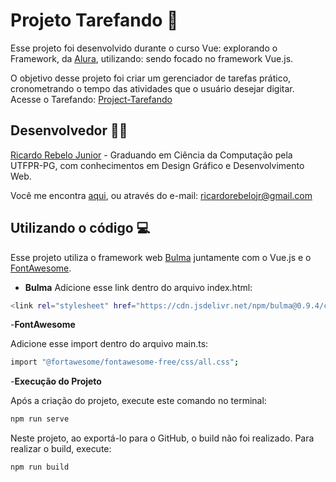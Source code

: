 
# **Projeto Tarefando 📌**

Esse projeto foi desenvolvido durante o curso Vue: explorando o Framework, da [Alura]('https://www.alura.com.br/'), utilizando: sendo focado no framework Vue.js. 

O objetivo desse projeto foi criar um gerenciador de tarefas prático, cronometrando o tempo das atividades que o usuário desejar digitar.
Acesse o Tarefando: [Project-Tarefando](https://project-tarefando.vercel.app/)

## Desenvolvedor 👨‍🎤

 [Ricardo Rebelo Junior](https://www.github.com/Rebel0R) - Graduando em Ciência da Computação pela UTFPR-PG, com conhecimentos em Design Gráfico e Desenvolvimento Web.

Você me encontra [aqui](https://www.linkedin.com/in/rrebelojr/), ou através do e-mail: ricardorebelojr@gmail.com



## Utilizando o código 💻

Esse projeto utiliza o framework web [Bulma](https://bulma.io/documentation/) juntamente com o Vue.js e o [FontAwesome](https://fontawesome.com/).

- **Bulma**
Adicione esse link dentro do arquivo index.html:
```bash
<link rel="stylesheet" href="https://cdn.jsdelivr.net/npm/bulma@0.9.4/css/bulma.min.css" />
```

-**FontAwesome**

Adicione esse import dentro do arquivo main.ts:
```bash
import "@fortawesome/fontawesome-free/css/all.css";
```

-**Execução do Projeto**

Após a criação do projeto, execute este comando no terminal:
```bash
npm run serve
```

Neste projeto, ao exportá-lo para o GitHub, o build não foi realizado. Para realizar o build, execute:

```bash
npm run build
```
